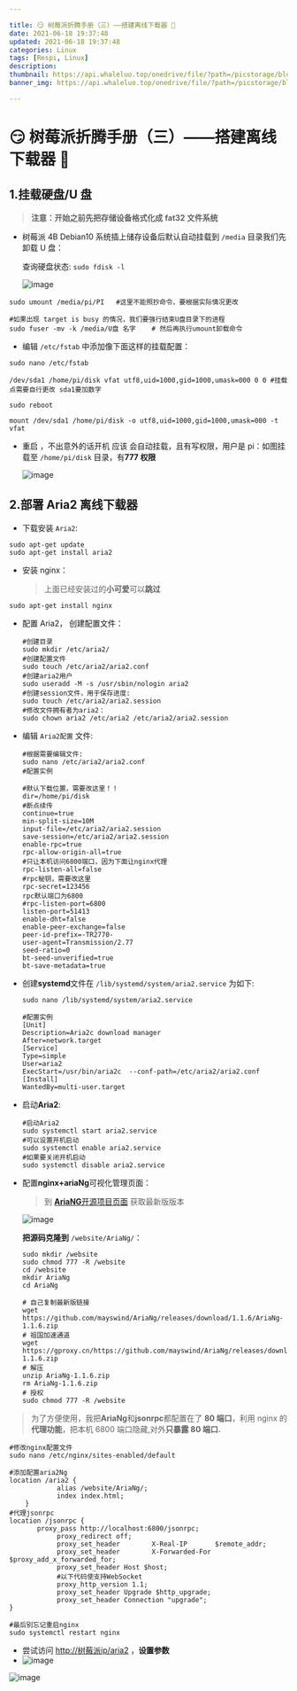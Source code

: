 ```yaml
---

title: 😏 树莓派折腾手册（三）——搭建离线下载器 👀
date: 2021-06-18 19:37:48
updated: 2021-06-18 19:37:48
categories: Linux
tags: [Respi, Linux]
description:
thumbnail: https://api.whaleluo.top/onedrive/file/?path=/picstorage/blog/old/20210619154345.jpg
banner_img: https://api.whaleluo.top/onedrive/file/?path=/picstorage/blog/old/20210619154345.jpg

---
```


# 😏 树莓派折腾手册（三）——搭建离线下载器 👀

## 1.挂载硬盘/U 盘

> **注意：开始之前先把存储设备格式化成** **fat32 文件系统**

- 树莓派 4B Debian10 系统插上储存设备后默认自动挂载到 `/media` 目录我们先卸载 U 盘：

  查询硬盘状态: `sudo fdisk -l`

  ![image](https://api.whaleluo.top/onedrive/file/?path=/picstorage/blog/old/20210619153119.png&webp=true)

```shell
sudo umount /media/pi/PI   #这里不能照抄命令，要根据实际情况更改 

#如果出现 target is busy 的情况，我们要强行结束U盘目录下的进程 
sudo fuser -mv -k /media/U盘 名字    # 然后再执行umount卸载命令 
```

- 编辑 `/etc/fstab` 中添加像下面这样的挂载配置：

```
sudo nano /etc/fstab

/dev/sda1 /home/pi/disk vfat utf8,uid=1000,gid=1000,umask=000 0 0 #挂载点需要自行更改 sda1要加数字

sudo reboot

mount /dev/sda1 /home/pi/disk -o utf8,uid=1000,gid=1000,umask=000 -t vfat
```

- 重启 ，不出意外的话开机 应该 会自动挂载，且有写权限，用户是 pi：如图挂载至 `/home/pi/disk` 目录，有**777 权限**

  ![image](https://api.whaleluo.top/onedrive/file/?path=/picstorage/blog/old/20210619153142.png&webp=true)

## 2.部署 Aria2 离线下载器

- 下载安装 `Aria2`:

```
sudo apt-get update
sudo apt-get install aria2
```

- 安装 nginx：

  > 上面已经安装过的**小可爱**可以**跳过**
  >

```
sudo apt-get install nginx
```

- 配置 Aria2， 创建配置文件：

  ```
  #创建目录 
  sudo mkdir /etc/aria2/ 
  #创建配置文件 
  sudo touch /etc/aria2/aria2.conf 
  #创建aria2用户 
  sudo useradd -M -s /usr/sbin/nologin aria2 
  #创建session文件，用于保存进度: 
  sudo touch /etc/aria2/aria2.session 
  #修改文件拥有者为aria2： 
  sudo chown aria2 /etc/aria2 /etc/aria2/aria2.session
  ```

- 编辑 `Aria2配置` 文件:

  ```
  #根据需要编辑文件: 
  sudo nano /etc/aria2/aria2.conf 
  #配置实例

  #默认下载位置，需要改这里！！ 
  dir=/home/pi/disk 
  #断点续传 
  continue=true 
  min-split-size=10M 
  input-file=/etc/aria2/aria2.session 
  save-session=/etc/aria2/aria2.session 
  enable-rpc=true 
  rpc-allow-origin-all=true 
  #只让本机访问6800端口，因为下面让nginx代理 
  rpc-listen-all=false 
  #rpc秘钥，需要改这里 
  rpc-secret=123456 
  rpc默认端口为6800
  #rpc-listen-port=6800 
  listen-port=51413  
  enable-dht=false 
  enable-peer-exchange=false 
  peer-id-prefix=-TR2770- 
  user-agent=Transmission/2.77 
  seed-ratio=0 
  bt-seed-unverified=true 
  bt-save-metadata=true
  ```

- 创建**systemd**文件在 `/lib/systemd/system/aria2.service` 为如下:

  ```
  sudo nano /lib/systemd/system/aria2.service

  #配置实例 
  [Unit] 
  Description=Aria2c download manager 
  After=network.target  
  [Service] 
  Type=simple 
  User=aria2 
  ExecStart=/usr/bin/aria2c  --conf-path=/etc/aria2/aria2.conf  [Install] 
  WantedBy=multi-user.target 
  ```

- 启动**Aria2**:

  ```
  #启动Aria2 
  sudo systemctl start aria2.service 
  #可以设置开机启动 
  sudo systemctl enable aria2.service 
  #如果要关闭开机启动 
  sudo systemctl disable aria2.service
  ```

- 配置**nginx+ariaNg**可视化管理页面：

  > 到 [**AriaNG**](https://github.com/mayswind/AriaNg/releases)​[开源项目页面](https://github.com/mayswind/AriaNg/releases) 获取最新版版本
  >

  ![image](https://api.whaleluo.top/onedrive/file/?path=/picstorage/blog/old/20210619153158.png&webp=true)

  **把源码克隆到** `/website/AriaNg/`：

  ```shell
  sudo mkdir /website
  sudo chmod 777 -R /website
  cd /website
  mkdir AriaNg
  cd AriaNg

  # 自己复制最新版链接
  wget https://github.com/mayswind/AriaNg/releases/download/1.1.6/AriaNg-1.1.6.zip
  # 祖国加速通道
  wget https://gproxy.cn/https://github.com/mayswind/AriaNg/releases/download/1.1.6/AriaNg-1.1.6.zip
  # 解压
  unzip AriaNg-1.1.6.zip
  rm AriaNg-1.1.6.zip
  # 授权
  sudo chmod 777 -R /website
  ```

> 为了方便使用，我把**AriaNg**和**jsonrpc**都配置在了 **80 端口**，利用 nginx 的**代理功能**，把本机 6800 端口隐藏,对外**只暴露 80 端口.**

```shell
#修改nginx配置文件 
sudo nano /etc/nginx/sites-enabled/default

#添加配置aria2Ng 
location /aria2 { 
            alias /website/AriaNg/; 
            index index.html; 
    } 
#代理jsonrpc 
location /jsonrpc { 
       proxy_pass http://localhost:6800/jsonrpc; 
            proxy_redirect off; 
            proxy_set_header        X-Real-IP       $remote_addr; 
            proxy_set_header        X-Forwarded-For     $proxy_add_x_forwarded_for; 
            proxy_set_header Host $host; 
            #以下代码使支持WebSocket 
            proxy_http_version 1.1; 
            proxy_set_header Upgrade $http_upgrade; 
            proxy_set_header Connection "upgrade"; 
} 

#最后别忘记重启nginx 
sudo systemctl restart nginx 
```

- 尝试访问 [http://树莓派ip/aria2](http://%E6%A0%91%E8%8E%93%E6%B4%BEip/aria2) ，**设置参数**
- ![image](https://api.whaleluo.top/onedrive/file/?path=/picstorage/blog/old/20210619153219.png&webp=true)

![image](https://api.whaleluo.top/onedrive/file/?path=/picstorage/blog/old/20210619153228.png&webp=true)
